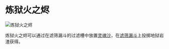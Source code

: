 # 炼狱火之烬

![炼狱火之烬](item:betterwithmods:material@16)

炼狱火之烬可以通过在滤筛漏斗的过滤槽中放置[灵魂沙](../blocks/hopper_filters.md)，在[滤筛漏斗](../blocks/hopper.md)上投掷地狱岩渣获得。
